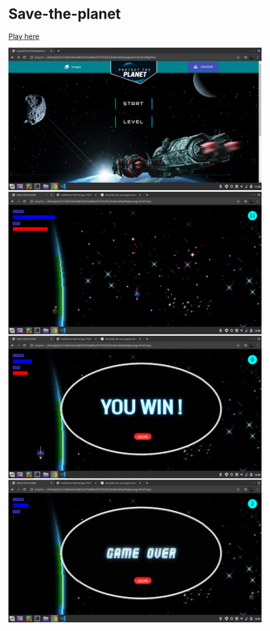 # Save-the-planet

<a href="https://jezil2210.github.io/Save-the-planet/">Play here</a> 

<img src="images/image1.png">
<img src="images/image5.png">
<img src="images/image6.png">
<img src="images/image4.png">

